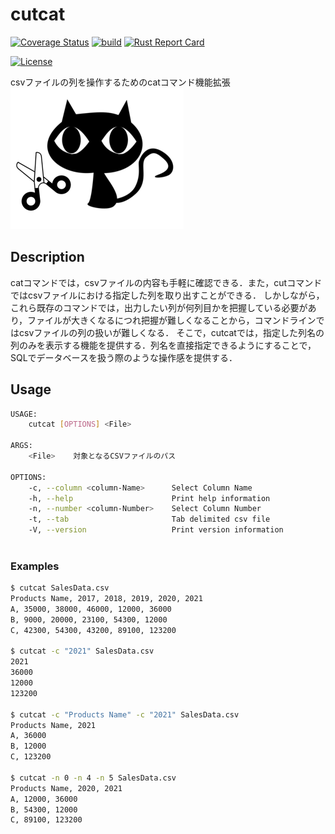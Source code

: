 # cutcat

[![Coverage Status](https://coveralls.io/repos/github/iamfumi/cutcat/badge.svg?branch=main)](https://coveralls.io/github/iamfumi/cutcat?branch=main)
[![build](https://github.com/iamfumi/cutcat/actions/workflows/build.yaml/badge.svg)](https://github.com/iamfumi/cutcat/actions/workflows/build.yaml)
[![Rust Report Card](https://rust-reportcard.xuri.me/badge/github.com/iamfumi/cutcat)](https://rust-reportcard.xuri.me/report/github.com/iamfumi/cutcat)

[![License](https://img.shields.io/badge/License-MIT-green)](https://github.com/iamfumi/cutcat/blob/main/LICENSE)

csvファイルの列を操作するためのcatコマンド機能拡張
![cutcat_logo](logo.png)

## Description
catコマンドでは，csvファイルの内容も手軽に確認できる．また，cutコマンドではcsvファイルにおける指定した列を取り出すことができる．
しかしながら，これら既存のコマンドでは，出力したい列が何列目かを把握している必要があり，ファイルが大きくなるにつれ把握が難しくなることから，コマンドラインではcsvファイルの列の扱いが難しくなる．
そこで，cutcatでは，指定した列名の列のみを表示する機能を提供する．列名を直接指定できるようにすることで，SQLでデータベースを扱う際のような操作感を提供する．

## Usage

```sh
USAGE:
    cutcat [OPTIONS] <File>

ARGS:
    <File>    対象となるCSVファイルのパス

OPTIONS:
    -c, --column <column-Name>      Select Column Name
    -h, --help                      Print help information
    -n, --number <column-Number>    Select Column Number
    -t, --tab                       Tab delimited csv file
    -V, --version                   Print version information
    
```

### Examples

```sh
$ cutcat SalesData.csv
Products Name, 2017, 2018, 2019, 2020, 2021
A, 35000, 38000, 46000, 12000, 36000
B, 9000, 20000, 23100, 54300, 12000
C, 42300, 54300, 43200, 89100, 123200

$ cutcat -c "2021" SalesData.csv
2021
36000
12000
123200

$ cutcat -c "Products Name" -c "2021" SalesData.csv
Products Name, 2021
A, 36000
B, 12000
C, 123200

$ cutcat -n 0 -n 4 -n 5 SalesData.csv
Products Name, 2020, 2021
A, 12000, 36000
B, 54300, 12000
C, 89100, 123200

```
